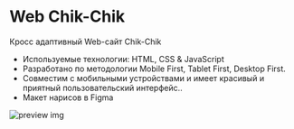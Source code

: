 # Web Chik-Chik
Кросс адаптивный Web-сайт Chik-Chik

- Используемые технологии: HTML, CSS & JavaScript
- Разработано по методологии Mobile First, Tablet First, Desktop First.
- Совместим с мобильными устройствами и имеет красивый и приятный пользовательский интерфейс..
- Макет нарисов в Figma

![preview img](/preview.png)

